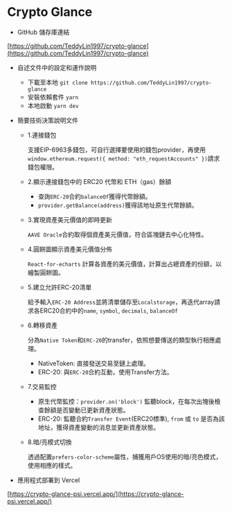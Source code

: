 # Crypto Glance

- GitHub 儲存庫連結

[https://github.com/TeddyLin1997/crypto-glance](https://github.com/TeddyLin1997/crypto-glance)

- 自述文件中的設定和運作說明
  -  下載至本地 `git clone https://github.com/TeddyLin1997/crypto-glance`
  -  安裝依賴套件 `yarn`
  -  本地啟動 `yarn dev`

- 簡要技術決策說明文件
  - 1.連接錢包

    支援EIP-6963多錢包，可自行選擇要使用的錢包provider，再使用`window.ethereum.request({ method: "eth_requestAccounts" })`請求錢包權限。

  - 2.顯示連接錢包中的 ERC20 代幣和 ETH（gas）餘額
    - 查詢`ERC-20`合約`balanceOf`獲得代幣餘額。
    - `provider.getBalance(address)`獲得該地址原生代幣餘額。

  - 3.實現資產美元價值的即時更新

    `AAVE Oracle`合約取得個資產美元價值，符合區塊鏈去中心化特性。

  - 4.圓餅圖顯示資產美元價值分佈

    `React-for-echarts` 計算各資產的美元價值，計算出占總資產的份額，以繪製圓餅圖。

  - 5.建立允許ERC-20清單

    給予輸入`ERC-20 Address`並將清單儲存至`Localstorage`，再迭代array請求各ERC20合約中的`name`, `symbol`, `decimals`, `balanceOf`

  - 6.轉移資產

    分為`Native Token`和`ERC-20`的transfer，依照想要傳送的類型執行相應處理。
    - NativeToken: 直接發送交易至鏈上處理。
    - ERC-20: 與`ERC-20`合約互動，使用Transfer方法。

  - 7.交易監控
    - 原生代幣監控：`provider.on('block')` 監聽block，在每次出塊後檢查餘額是否變動已更新資產狀態。
    - ERC-20: 監聽合約`Transfer Event`(ERC20標準), `from` 或 `to` 是否為該地址，獲得資產變動的消息並更新資產狀態。

  - 8.暗/亮模式切換

    透過配置`prefers-color-scheme`屬性，捕獲用戶OS使用的暗/亮色模式，使用相應的樣式。

- 應用程式部署到 Vercel

[https://crypto-glance-psi.vercel.app/](https://crypto-glance-psi.vercel.app/)

